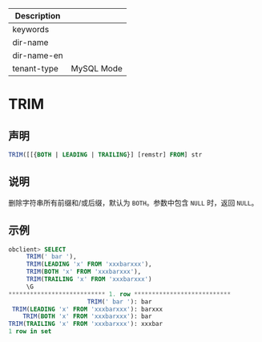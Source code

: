 | Description   |                 |
|---------------|-----------------|
| keywords      |                 |
| dir-name      |                 |
| dir-name-en   |                 |
| tenant-type   | MySQL Mode      |

# TRIM

## 声明

```sql
TRIM([[{BOTH | LEADING | TRAILING}] [remstr] FROM] str
```

## 说明

删除字符串所有前缀和/或后缀，默认为 `BOTH`。参数中包含 `NULL` 时，返回 `NULL`。

## 示例

```sql
obclient> SELECT
     TRIM(' bar '),
     TRIM(LEADING 'x' FROM 'xxxbarxxx'),
     TRIM(BOTH 'x' FROM 'xxxbarxxx'),
     TRIM(TRAILING 'x' FROM 'xxxbarxxx')
     \G
*************************** 1. row ***************************
                      TRIM(' bar '): bar
 TRIM(LEADING 'x' FROM 'xxxbarxxx'): barxxx
    TRIM(BOTH 'x' FROM 'xxxbarxxx'): bar
TRIM(TRAILING 'x' FROM 'xxxbarxxx'): xxxbar
1 row in set
```

